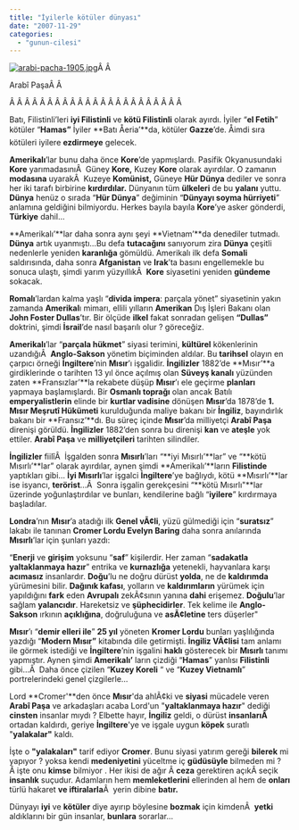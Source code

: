 ```yaml
---
title: "İyilerle kötüler dünyası"
date: "2007-11-29"
categories: 
  - "gunun-cilesi"
---
```


[![arabi-pacha-1905.jpg](/uploads/2007/12/arabi-pacha-1905.jpg)](/uploads/2007/12/arabi-pacha-1905.jpg "arabi-pacha-1905.jpg")[](/uploads/2007/11/k_muzak1.gif "k_muzak1.gif")[](/uploads/2007/11/k_muzak.gif "k_muzak.gif")Â Â 

Arabî PaşaÂ Â 

Â Â Â Â Â Â Â Â Â Â Â Â Â Â Â Â Â Â Â Â Â Â Â 

Batı, Filistinli’leri **iyi Filistinli** ve **kötü Filistinli** olarak ayırdı. İyiler “**el Fetih**” kötüler “**Hamas”** İyiler **Batı Åeria’**da, kötüler **Gazze**’de. Åimdi sıra kötüleri iyilere **ezdirmeye** gelecek.

**Amerikalı**’lar bunu daha önce **Kore**’de yapmışlardı. Pasifik Okyanusundaki **Kore** yarımadasınıÂ  Güney **Kore,** Kuzey **Kore** olarak ayırdılar. O zamanın **modasına** uyarakÂ  Kuzeye **Komünist,** Güneye **Hür Dünya** dediler ve sonra her iki tarafı birbirine **kırdırdılar.** Dünyanın tüm **ülkeleri** de bu **yalanı** yuttu. **Dünya** henüz o sırada “**Hür Dünya**” değiminin “**Dünyayı soyma hürriyeti**” anlamına geldiğini bilmiyordu. Herkes bayıla bayıla **Kore**’ye asker gönderdi, **Türkiye** dahil…

**Amerikalı’**lar daha sonra aynı şeyi **Vietnam’**da denediler tutmadı. **Dünya** artık uyanmıştı…Bu defa **tutacağını** sanıyorum zira **Dünya** çeşitli nedenlerle yeniden **karanlığa** gömüldü. Amerikalı ilk defa **Somali** saldırısında, daha sonra **Afganistan** ve **Irak**’ta basını engellemekle bu sonuca ulaştı, şimdi yarım yüzyıllıkÂ  **Kore** siyasetini yeniden **gündeme** sokacak.

**Romalı**’lardan kalma yaşlı “**divida impera**: parçala yönet” siyasetinin yakın zamanda **Amerikal**ı mimarı, ellili yılların **Amerikan** Dış İşleri Bakanı olan **John Foster Dullas**’tır. Bir ölçüde **ilkel** fakat sonradan gelişen **“Dullas”** doktrini, şimdi **İsrail**’de nasıl başarılı olur ? göreceğiz.

**Amerikalı**’lar “**parçala hükmet**” siyasi terimini, **kültürel** kökenlerinin uzandığıÂ  **Anglo-Sakson** yönetim biçiminden aldılar. Bu **tarihsel** olayın en çarpıcı örneği **İngiltere**’nin **Mısır**’ı işgalidir. **İngilizler** 1882’de **Mısır’**a girdiklerinde o tarihten 13 yıl önce açılmış olan **Süveyş kanalı** yüzünden zaten **Fransızlar’**la rekabete düşüp **Mısır**’ı ele geçirme **planları** yapmaya başlamışlardı. Bir **Osmanlı toprağı** olan ancak Batılı **emperyalistlerin** elinde bir **kurtlar vadisine** dönüşen **Mısır**’da 1878’de **1\. Mısır Meşrutî Hükümeti** kurulduğunda maliye bakanı bir **İngiliz**, bayındırlık bakanı bir **Fransız’**dı. Bu süreç içinde **Mısır**’da milliyetçi **Arabî Paşa** direnişi görüldü. **İngilizler** 1882’den sonra bu direnişi **kan** ve **ateşle** yok ettiler. **Arabî Paşa** ve **milliyetçileri** tarihten silindiler.

**İngilizler** fiilîÂ  İşgalden sonra **Mısırlı**’ları “**iyi Mısırlı’**lar” ve “**kötü Mısırlı’**lar” olarak ayırdılar, aynen şimdi **Amerikalı’**ların **Filistinde** yaptıkları gibi… **İyi Mısırlı**’lar işgalci **İngiltere**’ye bağlıydı, kötü **Mısırlı’**lar ise isyancı, **terörist**...Â  Sonra işgalin gerekçesini “**kötü Mısırlı"**lar üzerinde yoğunlaştırdılar ve bunları, kendilerine bağlı “**iyilere**” kırdırmaya başladılar.

**Londra**’nın **Mısır**’a atadığı ilk **Genel vÃ¢li**, yüzü gülmediği için “**suratsız**” lakabı ile tanınan **Cromer Lordu Evelyn Baring** daha sonra anılarında **Mısırlı**’lar için şunları yazdı:

“**Enerji** ve **girişim** yoksunu “**saf**” kişilerdir. Her zaman “**sadakatla yaltaklanmaya hazır**” entrika ve **kurnazlığa** yetenekli, hayvanlara karşı **acımasız** insanlardır. **Doğu**’lu ne doğru dürüst **yolda**, ne de **kaldırımda** yürümesini bilir. **Dağınık kafası**, yolların ve **kaldırımların** yürümek için yapıldığını **fark** eden **Avrupalı** zekÃ¢sının yanına **dahi** erişemez. **Doğulu**’lar sağlam **yalancıdır**. Hareketsiz ve **şüphecidirler**. Tek kelime ile **Anglo-Sakson** ırkının **açıklığına**, doğruluğuna ve **asÃ¢letine** ters düşerler"

**Mısır**’ı “**demir elleri ile**” **25 yıl** yöneten **Kromer Lordu** bunları yaşlılığında yazdığı “**Modern Mısır”** kitabında dile getirmişti. **İngiliz VÃ¢lisi** tam anlamı ile görmek istediği ve **İngiltere**’nin işgalini **haklı** gösterecek bir **Mısırlı** tanımı yapmıştır. Aynen şimdi **Amerikalı’** ların çizdiği “**Hamas**” yanlısı **Filistinli** gibi...Â  Daha önce çizilen “**Kuzey Koreli** “ ve “**Kuzey Vietnamlı**” portrelerindeki genel çizgilerle…

Lord **Cromer'**den önce **Mısır**'da ahlÃ¢ki ve **siyasi** mücadele veren **Arabî Paşa** ve arkadaşları acaba Lord'un "**yaltaklanmaya hazır**" dediği **cinsten** insanlar mıydı ? Elbette hayır, **İngiliz** geldi, o dürüst **insanlarıÂ**  ortadan kaldırdı, geriye **İngiltere**'ye ve işgale uygun **köpek** suratlı "**yalakalar"** kaldı.

İşte o **"yalakaları"** tarif ediyor **Cromer**. Bunu siyasi yatırım gereği **bilerek** mi yapıyor ? yoksa kendi **medeniyetini** yüceltme iç **güdüsüyle** bilmeden mi ? Â işte onu **kimse** bilmiyor . Her ikisi de ağır Â **ceza** gerektiren açıkÂ seçik **insanlık** suçudur. Adamların hem **memleketlerini** ellerinden al hem de **onları** türlü hakaret **ve iftiralarla**Â  yerin dibine **batır.**

Dünyayı **iyi** ve **kötüler** diye ayırıp böylesine **bozmak** için kimdenÂ  **yetki** aldıklarını bir gün insanlar, **bunlara** sorarlar…
